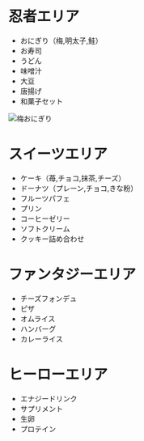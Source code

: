 # 忍者エリア
* おにぎり（梅,明太子,鮭）
* お寿司
* うどん
* 味噌汁
* 大豆
* 唐揚げ
* 和菓子セット

![梅おにぎり](https://1.bp.blogspot.com/-e_OqiPJdbVY/UylARcGwHCI/AAAAAAAAeRI/5WBqvePKMK0/s400/onigiri_ume.png)

# スイーツエリア
* ケーキ（苺,チョコ,抹茶,チーズ）
* ドーナツ（プレーン,チョコ,きな粉）
* フルーツパフェ
* プリン
* コーヒーゼリー
* ソフトクリーム
* クッキー詰め合わせ

# ファンタジーエリア
* チーズフォンデュ
* ピザ
* オムライス
* ハンバーグ
* カレーライス

# ヒーローエリア
* エナジードリンク
* サプリメント
* 生卵
* プロテイン
